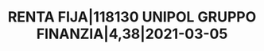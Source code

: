 ---
layout: asset
title: RENTA FIJA|118130 UNIPOL GRUPPO FINANZIA|4,38|2021-03-05
isin: XS1041042828
---